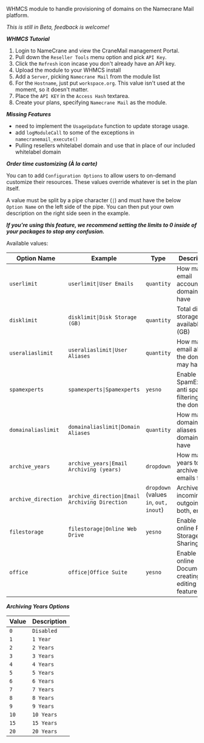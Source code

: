 WHMCS module to handle provisioning of domains on the Namecrane Mail platform.

*This is still in Beta, feedback is welcome!*

***WHMCS Tutorial***

1) Login to NameCrane and view the CraneMail management Portal.
2) Pull down the <code>Reseller Tools</code> menu option and pick <code>API Key</code>.
3) Click the `Refresh` icon incase you don't already have an API key.
4) Upload the module to your WHMCS install
5) Add a `Server`, picking `Namecrane Mail` from the module list
6) For the `Hostname`, just put `workspace.org`. This value isn't used at the moment, so it doesn't matter.
7) Place the `API KEY` in the `Access Hash` textarea.
8) Create your plans, specifying `Namecrane Mail` as the module.

***Missing Features***

- need to implement the `UsageUpdate` function to update storage usage.
- add `logModuleCall` to some of the exceptions in `namecranemail_execute()`
- Pulling resellers whitelabel domain and use that in place of our included whitelabel domain

***Order time customizing (À la carte)***

You can to add `Configuration Options` to allow users to on-demand customize their resources. These values override whatever is set in the plan itself.

A value must be split by a pipe character (`|`) and must have the below `Option Name` on the left side of the pipe.
You can then put your own description on the right side seen in the example.

***If you're using this feature, we recommend setting the limits to **0** inside of your packages to stop any confusion.***

Available values:

| Option Name | Example | Type | Description |
| ------------| ------- | ---- | ----------- |
| `userlimit` | `userlimit\|User Emails` | `quantity` | How many email accounts the domain may have |
| `disklimit` | `disklimit\|Disk Storage (GB)` | `quantity` | Total disk storage available (GB) |
| `useraliaslimit` | `useraliaslimit\|User Aliases` | `quantity` | How many email aliases the domain may have | 
| `spamexperts` | `spamexperts\|Spamexperts` | `yesno` | Enable SpamExperts anti spam filtering on the domain | 
| `domainaliaslimit` | `domainaliaslimit\|Domain Aliases` | `quantity` | How many domain aliases the domain may have |
| `archive_years` | `archive_years\|Email Archiving (years)` | `dropdown` | How many years to archive emails for |
| `archive_direction` | `archive_direction\|Email Archiving Direction` | `dropdown` (values `in`, `out,` `inout`) | Archive incoming, outgoing, or both, emails |
| `filestorage` | `filestorage\|Online Web Drive` | `yesno` | Enable the online File Storage & Sharing |
| `office` | `office\|Office Suite` | `yesno` | Enable the online Document creating & editing feature suite |


***Archiving Years Options***

| Value | Description |
|-|-|
| `0` | `Disabled` |
| `1` | `1 Year` |
| `2` | `2 Years` |
| `3` | `3 Years` |
| `4` | `4 Years` |
| `5` | `5 Years` |
| `6` | `6 Years` |
| `7` | `7 Years` |
| `8` | `8 Years` |
| `9` | `9 Years` |
| `10` | `10 Years` |
| `15` | `15 Years` |
| `20` | `20 Years` |

